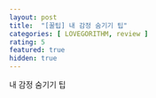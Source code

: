 ```yaml
---
layout: post
title:  "[꿀팁] 내 감정 숨기기 팁"
categories: [ LOVEGORITHM, review ]
rating: 5
featured: true
hidden: true
---
```

내 감정 숨기기 팁